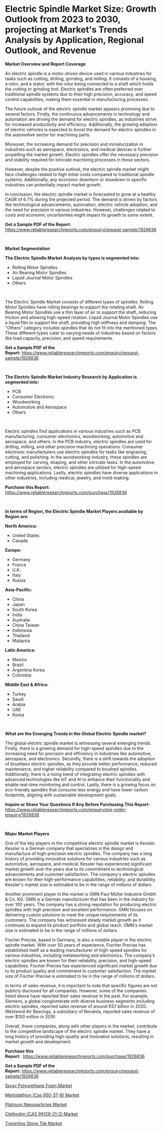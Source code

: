 <p><h1>Electric Spindle Market Size: Growth Outlook from 2023 to 2030, projecting at Market's Trends Analysis by Application, Regional Outlook, and Revenue</h1></p><p><strong>Market Overview and Report Coverage</strong></p>
<p><p>An electric spindle is a motor-driven device used in various industries for tasks such as cutting, drilling, grinding, and milling. It consists of a housing, a rotor, and a stator, with the rotor being connected to a shaft which holds the cutting or grinding tool. Electric spindles are often preferred over traditional spindle systems due to their high precision, accuracy, and speed control capabilities, making them essential in manufacturing processes.</p><p>The future outlook of the electric spindle market appears promising due to several factors. Firstly, the continuous advancements in technology and automation are driving the demand for electric spindles, as industries strive for increased productivity and efficiency. Additionally, the growing adoption of electric vehicles is expected to boost the demand for electric spindles in the automotive sector for machining parts.</p><p>Moreover, the increasing demand for precision and miniaturization in industries such as aerospace, electronics, and medical devices is further propelling the market growth. Electric spindles offer the necessary precision and stability required for intricate machining processes in these sectors.</p><p>However, despite the positive outlook, the electric spindle market might face challenges related to high initial costs compared to traditional spindle systems. Additionally, any economic downturn or slowdown in specific industries can potentially impact market growth.</p><p>In conclusion, the electric spindle market is forecasted to grow at a healthy CAGR of 6.7% during the projected period. The demand is driven by factors like technological advancements, automation, electric vehicle adoption, and the need for precision in various industries. However, challenges related to costs and economic uncertainties might impact its growth to some extent.</p></p>
<p><strong>Get a Sample PDF of the Report:</strong> <a href="https://www.reliableresearchreports.com/enquiry/request-sample/1926836">https://www.reliableresearchreports.com/enquiry/request-sample/1926836</a></p>
<p>&nbsp;</p>
<p><strong>Market Segmentation</strong></p>
<p><strong>The Electric Spindle Market Analysis by types is segmented into:</strong></p>
<p><ul><li>Rolling Motor Spindles</li><li>Air Bearing Motor Spindles</li><li>Liquid Journal Motor Spindles</li><li>Others</li></ul></p>
<p>&nbsp;</p>
<p><p>The Electric Spindle Market consists of different types of spindles. Rolling Motor Spindles have rolling bearings to support the rotating shaft. Air Bearing Motor Spindles use a thin layer of air to support the shaft, reducing friction and allowing high-speed rotation. Liquid Journal Motor Spindles use a liquid film to support the shaft, providing high stiffness and damping. The "Others" category includes spindles that do not fit into the mentioned types. These different types cater to varying needs of industries based on factors like load capacity, precision, and speed requirements.</p></p>
<p><strong>Get a Sample PDF of the Report:</strong>&nbsp;<a href="https://www.reliableresearchreports.com/enquiry/request-sample/1926836">https://www.reliableresearchreports.com/enquiry/request-sample/1926836</a></p>
<p>&nbsp;</p>
<p><strong>The Electric Spindle Market Industry Research by Application is segmented into:</strong></p>
<p><ul><li>PCB</li><li>Consumer Electronic</li><li>Woodworking</li><li>Automotive and Aerospace</li><li>Others</li></ul></p>
<p>&nbsp;</p>
<p><p>Electric spindles find applications in various industries such as PCB manufacturing, consumer electronics, woodworking, automotive and aerospace, and others. In the PCB industry, electric spindles are used for drilling, milling, and other precision machining operations. Consumer electronic manufacturers use electric spindles for tasks like engraving, cutting, and polishing. In the woodworking industry, these spindles are employed for carving, shaping, and other intricate tasks. In the automotive and aerospace sectors, electric spindles are utilized for high-speed machining applications. Lastly, electric spindles have diverse applications in other industries, including medical, jewelry, and mold-making.</p></p>
<p><strong>Purchase this Report:</strong>&nbsp; <a href="https://www.reliableresearchreports.com/purchase/1926836">https://www.reliableresearchreports.com/purchase/1926836</a></p>
<p>&nbsp;</p>
<p><strong>In terms of Region, the Electric Spindle Market Players available by Region are:</strong></p>
<p>
    <p> <strong> North America: </strong>
        <ul>
            <li>United States</li>
            <li>Canada</li>
        </ul>
        </p> 
    <p> <strong> Europe: </strong>
        <ul>
            <li>Germany</li>
            <li>France</li>
            <li>U.K.</li>
            <li>Italy</li>
            <li>Russia</li>
        </ul>
        </p> 
    <p> <strong> Asia-Pacific: </strong>
        <ul>
            <li>China</li>
            <li>Japan</li>
            <li>South Korea</li>
            <li>India</li>
            <li>Australia</li>
            <li>China Taiwan</li>
            <li>Indonesia</li>
            <li>Thailand</li>
            <li>Malaysia</li>
        </ul>
        </p> 
    <p> <strong> Latin America: </strong>
        <ul>
            <li>Mexico</li>
            <li>Brazil</li>
            <li>Argentina Korea</li>
            <li>Colombia</li>
        </ul>
        </p> 
    <p> <strong> Middle East & Africa: </strong>
        <ul>
            <li>Turkey</li>
            <li>Saudi</li>
            <li>Arabia</li>
            <li>UAE</li>
            <li>Korea</li>
        </ul>
    </p>
    </p>
<p>&nbsp;</p>
<p><strong>What are the Emerging Trends in the Global Electric Spindle market?</strong></p>
<p><p>The global electric spindle market is witnessing several emerging trends. Firstly, there is a growing demand for high-speed spindles due to the increasing need for precision and efficiency in industries like automotive, aerospace, and electronics. Secondly, there is a shift towards the adoption of brushless electric spindles, as they provide better performance, reduced maintenance, and higher reliability compared to brushed spindles. Additionally, there is a rising trend of integrating electric spindles with advanced technologies like IoT and AI to enhance their functionality and enable real-time monitoring and control. Lastly, there is a growing focus on eco-friendly spindles that consume less energy and have lower carbon footprints, aligning with sustainable development goals.</p></p>
<p><strong>Inquire or Share Your Questions If Any Before Purchasing This Report</strong>- <a href="https://www.reliableresearchreports.com/enquiry/pre-order-enquiry/1926836">https://www.reliableresearchreports.com/enquiry/pre-order-enquiry/1926836</a></p>
<p>&nbsp;</p>
<p><strong>Major Market Players</strong></p>
<p><p>One of the key players in the competitive electric spindle market is Kessler. Kessler is a German company that specializes in the design and manufacture of high-precision electric spindles. The company has a long history of providing innovative solutions for various industries such as automotive, aerospace, and medical. Kessler has experienced significant market growth over the years due to its commitment to technological advancements and customer satisfaction. The company's electric spindles are known for their high-performance capabilities, reliability, and durability. Kessler's market size is estimated to be in the range of millions of dollars.</p><p>Another prominent player in the market is GMN Paul Müller Industrie GmbH & Co. KG. GMN is a German manufacturer that has been in the industry for over 100 years. The company has a strong reputation for producing electric spindles with high precision and excellent performance. GMN focuses on delivering custom solutions to meet the unique requirements of its customers. The company has witnessed steady market growth as it continues to expand its product portfolio and global reach. GMN's market size is estimated to be in the range of millions of dollars.</p><p>Fischer Precise, based in Germany, is also a notable player in the electric spindle market. With over 50 years of experience, Fischer Precise has established itself as a leading manufacturer of high-speed spindles for various industries, including metalworking and electronics. The company’s electric spindles are known for their reliability, precision, and high-speed capabilities. Fischer Precise has experienced significant market growth due to its product quality and commitment to customer satisfaction. The market size of Fischer Precise is estimated to be in the range of millions of dollars.</p><p>In terms of sales revenue, it is important to note that specific figures are not publicly disclosed for all companies. However, some of the companies listed above have reported their sales revenue in the past. For example, Siemens, a global conglomerate with diverse business segments including electric spindles, reported sales revenue of around €57 billion in 2020. Westwind Air Bearings, a subsidiary of Novanta, reported sales revenue of over $100 million in 2019.</p><p>Overall, these companies, along with other players in the market, contribute to the competitive landscape of the electric spindle market. They have a long history of providing high-quality and innovative solutions, resulting in market growth and development.</p></p>
<p><strong>Purchase this Report:</strong>&nbsp;&nbsp;<a href="https://www.reliableresearchreports.com/purchase/1926836">https://www.reliableresearchreports.com/purchase/1926836</a></p>
<p></p>
<p><strong>Get a Sample PDF of the Report:</strong>&nbsp;<a href="https://www.reliableresearchreports.com/enquiry/request-sample/1926836">https://www.reliableresearchreports.com/enquiry/request-sample/1926836</a></p>
<p><p><a href="https://medium.com/@linabernier/spray-polyurethane-foam-market-insight-market-trends-growth-forecasted-from-2023-to-2030-5001f3ed435a">Spray Polyurethane Foam Market</a></p><p><a href="https://github.com/aliciawhite5576/Market-Research-Report-List-1/blob/main/methidathion-cas-950-37-8-market.md">Methidathion (Cas 950-37-8) Market</a></p><p><a href="https://medium.com/@twiladurgan/platinum-nanoparticles-market-size-cagr-trends-2024-2030-41b7e18a1e04">Platinum Nanoparticles Market</a></p><p><a href="https://github.com/marloy8/Market-Research-Report-List-1/blob/main/clethodim-cas-99129-21-2-market.md">Clethodim (CAS 99129-21-2) Market</a></p><p><a href="https://medium.com/@magaliortiz1955/travertine-stone-tile-market-research-report-its-history-and-forecast-2023-to-2030-4344ad84cfe5">Travertine Stone Tile Market</a></p></p>